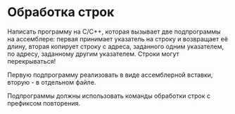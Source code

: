 # Обработка строк

Написать программу на C/C++, которая вызывает две подпрограммы на ассемблере:
первая принимает указатель на строку и возвращает её длину, вторая копирует
строку с адреса, заданного одним указателем, по адресу, заданному другим
указателем. Строки могут перекрываться!

Первую подпрограмму реализовать в виде ассемблерной вставки, вторую - в
отдельном файле.

Подпрограммы должны использовать команды обработки строк с префиксом
повторения.
